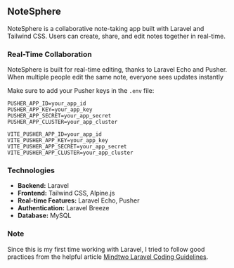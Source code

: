 ## NoteSphere
NoteSphere is a collaborative note-taking app built with Laravel and Tailwind CSS. Users can create, share, and edit notes together in real-time.


### Real-Time Collaboration
NoteSphere is built for real-time editing, thanks to Laravel Echo and Pusher. When multiple people edit the same note, everyone sees updates instantly

Make sure to add your Pusher keys in the `.env` file:

```plaintext
PUSHER_APP_ID=your_app_id
PUSHER_APP_KEY=your_app_key
PUSHER_APP_SECRET=your_app_secret
PUSHER_APP_CLUSTER=your_app_cluster

VITE_PUSHER_APP_ID=your_app_id
VITE_PUSHER_APP_KEY=your_app_key
VITE_PUSHER_APP_SECRET=your_app_secret
VITE_PUSHER_APP_CLUSTER=your_app_cluster
```

### Technologies
- **Backend:** Laravel
- **Frontend:** Tailwind CSS, Alpine.js
- **Real-time Features:** Laravel Echo, Pusher
- **Authentication:** Laravel Breeze
- **Database:** MySQL


### Note
Since this is my first time working with Laravel, I tried to follow good practices from the helpful article [Mindtwo Laravel Coding Guidelines](https://www.mindtwo.com/guidelines/coding/laravel).
